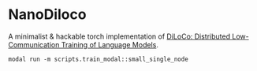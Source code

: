 # NanoDiloco
A minimalist &amp; hackable torch implementation of [DiLoCo: Distributed Low-Communication Training of Language Models](https://arxiv.org/abs/2311.08105).

`modal run -m scripts.train_modal::small_single_node`